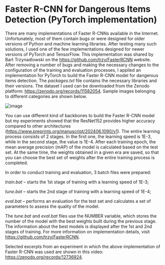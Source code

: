 # Faster R-CNN for Dangerous Items Detection (PyTorch implementation)

There are many implementations of Faster R-CNNs available in the Internet. Unfortunately, most of them contain bugs or were designed for older versions of Python and machine learning libraries. After testing many such solutions, I used one of the few implementations designed for newer versions of PyTorch and TensorFlow. This implementation was shared by Bart Trzynadlowski on the https://github.com/trzy/FasterRCNN website. After removing a number of bugs and making the necessary changes to the configuration of the training and evaluation processes, I applied an implementation for PyTorch to build the Faster R-CNN model for dangerous items detection. The _packages.txt_ file contains the necessary libraries and their versions. The dataset I used can be downloaded from the Zenodo platform: https://zenodo.org/records/11582054. Sample images belonging to different categories are shown below.

![image](https://github.com/user-attachments/assets/7df790c5-1f31-4207-a931-c7d3035c277d)

You can use different kind of backbones to build the Faster R-CNN model but my experiments showed that the ResNet152 provides higher accuracy compared to other architectures (https://www.preprints.org/manuscript/202406.1090/v1). The entire learning process consists of 2 stages. In the first one, the learning speed is 1E-3, while in the second stage, the value is 1E-4. After each training epoch, the mean average precision (mAP) of the model is calculated based on the test set. At the same time, the weights obtained in a given era are saved, so that you can choose the best set of weights after the entire training process is completed.

In order to conduct training and evaluation, 3 batch files were prepared:

_train.bat_ – starts the 1st stage of training with a learning speed of 1E-3;

_tune.bat_ – starts the 2nd stage of training with a learning speed of 1E-4;

_eval.bat_ – performs an evaluation for the test set and calculates a set of parameters to assess the quality of the model.

The _tune.bat_ and _eval.bat_ files use the NUMBER variable, which stores the number of the model with the best weights built during the previous stage. The information about the best models is displayed after the 1st and 2nd stages of training. For more information on implementation details, visit https://github.com/trzy/FasterRCNN.

Selected excerpts from an experiment in which the above implementation of Faster R-CNN was used are shown in this video: https://zenodo.org/records/12736924.
